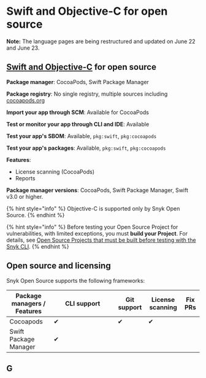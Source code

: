 # Swift and Objective-C for open source

**Note:** The language pages are being restructured and updated on June 22 and June 23.

## [Swift and Objective-C](./) for open source

**Package manager**: CocoaPods, Swift Package Manager

**Package registry**: No single registry, multiple sources including [cocoapods.org](https://cocoapods.org)

**Import your app through SCM**: Available for CocoaPods

**Test or monitor your app through CLI and IDE**: Available

**Test your app's SBOM**: Available, `pkg:swift`, `pkg:cocoapods`

**Test your app's packages**: Available, `pkg:swift`, `pkg:cocoapods`

**Features**:&#x20;

* License scanning (CocoaPods)
* Reports

**Package manager versions**: CocoaPods, Swift Package Manager, Swift v3.0 or higher.

{% hint style="info" %}
Objective-C is supported only by Snyk Open Source.
{% endhint %}

{% hint style="info" %}
Before testing your Open Source Project for vulnerabilities, with limited exceptions, you must **build your Project**. For details, see [Open Source Projects that must be built before testing with the Snyk CLI](../../snyk-cli/scan-and-maintain-projects-using-the-cli/snyk-cli-for-open-source/open-source-projects-that-must-be-built-before-testing-with-the-snyk-cli.md).
{% endhint %}

## Open source and licensing

Snyk Open Source supports the following frameworks:

<table><thead><tr><th>Package managers / Features</th><th width="151">CLI support</th><th>Git support</th><th>License scanning</th><th>Fix PRs</th></tr></thead><tbody><tr><td>Cocoapods</td><td>✔︎</td><td>✔︎</td><td>✔︎</td><td></td></tr><tr><td>Swift Package Manager</td><td>✔︎</td><td></td><td></td><td></td></tr></tbody></table>

## G
